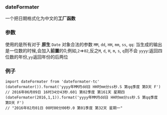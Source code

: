 ### dateFormater
一个把日期格式化为中文的**工厂函数**

### 参数
使用的是所有对于 **原生** `Date` 对象合法的参数
`MM`, `dd`, `HH`, `mm`, `ss`, `qq`: 当生成的输出是一位数的时候,会加入**前置**的0,例如,`2`=>`02`,反之`M`, `d`, `H`, `m`, `s`, `q`则不会
`yyyy`:返回四位数的年份,`yy`返回年份的后两位

### 例子

    import dateFormater from 'dateformater-tc'
    (dateFormater()).format('yyyy年MM月dd日 HH时mm分ss秒.S 第qq季度 第D天 F')
    // 2016年06月09日 16时34分43秒.601 第02季度 第161天 星期四
    (dateFormater(2016,1,1)).format('yyyy年MM月dd日 HH时mm分ss秒.S 第qq季度 第D天 F')
    // "2016年02月01日 00时00分00秒.0 第01季度 第32天 星期一"